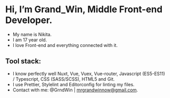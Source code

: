 # Hi, I’m Grand_Win, Middle Front-end Developer. #

- My name is Nikita.
- I am 17 year old.
- I love Front-end and everything connected with it.

## Tool stack: ##

- I know perfectly well Nuxt, Vue, Vuex, Vue-router, Javascript (ES5-ES11) / Typescript, CSS (SASS/SCSS), HTML5 and Git.
- I use Prettier, Stylelint and Editorconfig for linting my files.
- Contact with me: @GrndWin | mrgrandwinnow@gmail.com.

<!---
GrandWin/GrandWin is a ✨ special ✨ repository because its `README.md` (this file) appears on your GitHub profile.
You can click the Preview link to take a look at your changes.
--->
